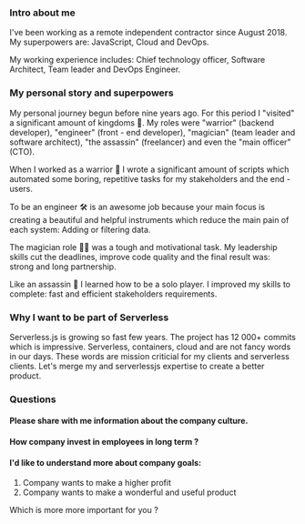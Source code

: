 ### Intro about me

I've been working as a remote independent contractor since August 2018.
My superpowers are: JavaScript, Cloud and DevOps.

My working experience includes: Chief technology officer, Software Architect, Team leader and DevOps Engineer.

### My personal story and superpowers

My personal journey begun before nine years ago. For this period I "visited" a significant amount of kingdoms 👑. My roles were "warrior" (backend developer), "engineer" (front - end developer), "magician" (team leader and software architect), "the assassin" (freelancer) and even the "main officer" (CTO).

When I worked as a warrior 💪 I wrote a significant amount of scripts which automated some boring, repetitive tasks for my stakeholders and the end - users.

To be an engineer 🛠 is an awesome job because your main focus is creating a beautiful and helpful instruments which reduce the main pain of each system: Adding or filtering data.

The magician role 🧙‍♀️ was a tough and motivational task. My leadership skills cut the deadlines, improve code quality and the final result was: strong and long partnership.

Like an assassin 🔪 I learned how to be a solo player. I improved my skills to complete: fast and efficient stakeholders requirements.

### Why I want to be part of Serverless

Serverless.js is growing so fast few years. The project has 12 000+ commits which is impressive. Serverless, containers, cloud and are not fancy words in our days. These words are mission criticial for my clients and serverless clients. Let's merge my and serverlessjs expertise to create a better product.

### Questions

#### Please share with me information about the company culture. 

#### How company invest in employees in long term ?

#### I'd like to understand more about company goals: 

1. Company wants to make a higher profit
2. Company wants to make a wonderful and useful product

Which is more more important for you ?
